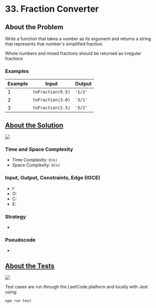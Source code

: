 # 33. Fraction Converter

## About the Problem

Write a function that takes a number as its argument and returns a string that represents that number's simplified fraction.

Whole numbers and mixed fractions should be returned as irregular fractions

### Examples

| Example| Input | Output |
| --- | --- | --- |
| 1 | `toFraction(0.5)` | `'1/2'` |
| 2 | `toFraction(3.0)` | `'3/1'` |
| 3 | `toFraction(2.5)` | `'5/2'` |

## <a href='./fractionConverter.js'>About the Solution</a>

<img src='https://img.shields.io/badge/JavaScript-F7DF1E.svg?style=for-the-badge&logo=JavaScript&logoColor=black' />

<!-- Add Time and Space Complexity -->
### Time and Space Complexity
 - Time Complexity: `O(n)`
 - Space Complexity: `O(n)`

<!-- Planning -->
### Input, Output, Constraints, Edge (IOCE)

 - I:
 - O:
 - C:
 - E:

### Strategy
-

### Pseudocode
-

## <a href='./fractionConverter.test.js'>About the Tests</a>

<img src='https://img.shields.io/badge/Jest-C21325.svg?style=for-the-badge&logo=Jest&logoColor=white' />

Test cases are run through the LeetCode platform and locally with Jest using:
```
npm run test
```